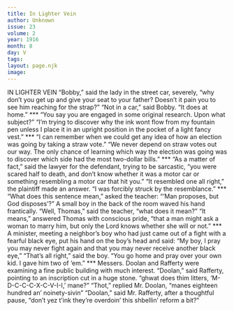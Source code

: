 ```yaml
---
title: In Lighter Vein
author: Unknown
issue: 23
volume: 2
year: 1916
month: 8
day: V
tags:
layout: page.njk
image:
---
```

IN LIGHTER VEIN       “Bobby,” said the lady in the street car, severely, “why don’t you get up and give your seat to your father? Doesn’t it pain you to see him reaching for the strap?”      “Not in a car,” said Bobby. “It does at home.”      ***      “You say you are engaged in some original research. Upon what subject?”      “I’m trying to discover why the ink wont flow from my fountain pen unless I place it in an upright position in the pocket of a light fancy vest.”      ***      “I can remember when we could get any idea of how an election was going by taking a straw vote.”      “We never depend on straw votes out our way. The only chance of learning which way the election was going was to discover which side had the most two-dollar bills.”      ***      “As a matter of fact,” said the lawyer for the defendant, trying to be sarcastic, “you were scared half to death, and don’t know whether it was a motor car or something resembling a motor car that hit you.”      “It resembled one all right,” the plaintiff made an answer. “I was forcibly struck by the resemblance.”      ***      “What does this sentence mean,” asked the teacher: “’Man proposes, but God disposes’?”      A small boy in the back of the room waved his hand frantically.       “Well, Thomas,” said the teacher, “what does it mean?”      “It means,” answered Thomas with conscious pride, “that a man might ask a woman to marry him, but only the Lord knows whether she will or not.”      ***      A minister, meeting a neighbor’s boy who had just came out of a fight with a fearful black eye, put his hand on the boy’s head and said:      “My boy, I pray you may never fight again and that you may never receive another black eye,”      “That’s all right,” said the boy. “You go home and pray over your own kid. I gave him two of ‘em.”         ***      Messers. Doolan and Rafferty were examining a fine public building with much interest.       “Doolan,” said Rafferty, pointing to an inscription cut in a huge stone. “ghwat does thim litters, ‘M-D-C-C-C-X-C-V-I-I,’ mane?”      “Thot,” replied Mr. Doolan, “manes eighteen hundred an’ noinety-sivin”      “Doolan,” said Mr. Rafferty, after a thoughtful pause, “don’t yez t’ink they’re overdoin’ this shbellin’ reform a bit?”

